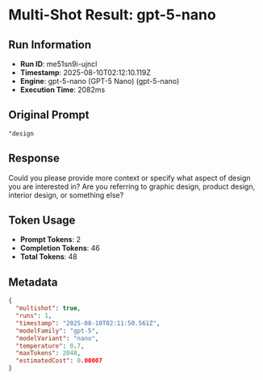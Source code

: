 # Multi-Shot Result: gpt-5-nano

## Run Information
- **Run ID**: me51sn9i-ujncl
- **Timestamp**: 2025-08-10T02:12:10.119Z
- **Engine**: gpt-5-nano (GPT-5 Nano) (gpt-5-nano)
- **Execution Time**: 2082ms

## Original Prompt
```
"design
```

## Response
Could you please provide more context or specify what aspect of design you are interested in? Are you referring to graphic design, product design, interior design, or something else?


## Token Usage
- **Prompt Tokens**: 2
- **Completion Tokens**: 46
- **Total Tokens**: 48


## Metadata
```json
{
  "multishot": true,
  "runs": 1,
  "timestamp": "2025-08-10T02:11:50.561Z",
  "modelFamily": "gpt-5",
  "modelVariant": "nano",
  "temperature": 0.7,
  "maxTokens": 2048,
  "estimatedCost": 0.00007
}
```
